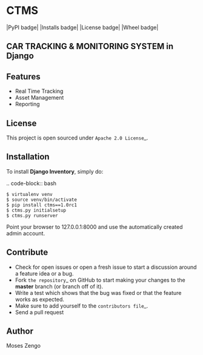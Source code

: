 # CTMS
|PyPI badge| |Installs badge| |License badge| |Wheel badge|

CAR TRACKING & MONITORING SYSTEM in Django
----------------



Features
--------

* Real Time Tracking
* Asset Management
* Reporting 


License
-------

This project is open sourced under `Apache 2.0 License`_.


Installation
------------

To install **Django Inventory**, simply do:

.. code-block:: bash

    $ virtualenv venv
    $ source venv/bin/activate
    $ pip install ctms==1.0rc1
    $ ctms.py initialsetup
    $ ctms.py runserver

Point your browser to 127.0.0.1:8000 and use the automatically created admin
account.

Contribute
----------

- Check for open issues or open a fresh issue to start a discussion around a feature idea or a bug.
- Fork `the repository`_ on GitHub to start making your changes to the **master** branch (or branch off of it).
- Write a test which shows that the bug was fixed or that the feature works as expected.
- Make sure to add yourself to the `contributors file`_.
- Send a pull request


Author
------
Moses Zengo
